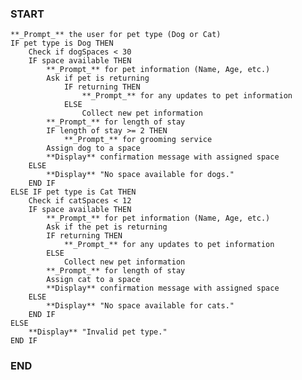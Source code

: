 ### START

    **_Prompt_** the user for pet type (Dog or Cat)
    IF pet type is Dog THEN
        Check if dogSpaces < 30
        IF space available THEN
            **_Prompt_** for pet information (Name, Age, etc.)
            Ask if pet is returning
                IF returning THEN
                    **_Prompt_** for any updates to pet information
                ELSE
                    Collect new pet information
            **_Prompt_** for length of stay
            IF length of stay >= 2 THEN
                **_Prompt_** for grooming service
            Assign dog to a space
            **Display** confirmation message with assigned space
        ELSE
            **Display** "No space available for dogs."
        END IF
    ELSE IF pet type is Cat THEN
        Check if catSpaces < 12
        IF space available THEN
            **_Prompt_** for pet information (Name, Age, etc.)
            Ask if the pet is returning
            IF returning THEN
                **_Prompt_** for any updates to pet information
            ELSE 
                Collect new pet information
            **_Prompt_** for length of stay
            Assign cat to a space
            **Display** confirmation message with assigned space
        ELSE
            **Display** "No space available for cats."
        END IF
    ELSE
        **Display** "Invalid pet type."
    END IF

### END